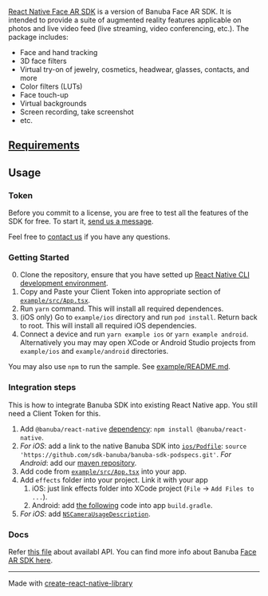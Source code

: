 [React Native Face AR SDK](https://www.banuba.com/facear-sdk/face-filters) is 
a version of Banuba Face AR SDK. It is intended to provide a suite of augmented 
reality features applicable on photos and live video feed (live streaming, 
video conferencing, etc.). The package includes:

* Face and hand tracking
* 3D face filters
* Virtual try-on of jewelry, cosmetics, headwear, glasses, contacts, and more
* Color filters (LUTs)
* Face touch-up
* Virtual backgrounds
* Screen recording, take screenshot
* etc.

## [Requirements](https://docs.banuba.com/face-ar-sdk-v1/overview/system_requirements)

## Usage

### Token
Before you commit to a license, you are free to test all the features of the SDK for free. To start it, [send us a message](https://www.banuba.com/facear-sdk/face-filters#form).  


Feel free to [contact us](https://docs.banuba.com/face-ar-sdk-v1/support) if you have any questions.

### Getting Started

0. Clone the repository, ensure that you have setted up [React Native CLI development environment](https://reactnative.dev/docs/environment-setup).
1. Copy and Paste your Client Token into appropriate section of [`example/src/App.tsx`](example/src/App.tsx#L18).
2. Run `yarn` command. This will install all required dependences.
3. (iOS only) Go to `example/ios` directory and run `pod install`. Return back to root. This will install all required iOS dependencies.
4. Connect a device and run `yarn example ios` or `yarn example android`. Alternatively you may may open XCode or Android Studio projects from
`example/ios` and `example/android` directories.

You may also use `npm` to run the sample. See [example/README.md](example/README.md).

### Integration steps

This is how to integrate Banuba SDK into existing React Native app. You still need a Client Token for this.

1. Add `@banuba/react-native` [dependency](https://www.npmjs.com/package/@banuba/react-native): `npm install @banuba/react-native`.
2. *For iOS*: add a link to the native Banuba SDK into [`ios/Podfile`](example/ios/Podfile#L13): `source 'https://github.com/sdk-banuba/banuba-sdk-podspecs.git'`.
    *For Android*: add our [maven repository](example/android/build.gradle#L13).
3. Add code from [`example/src/App.tsx`](example/src/App.tsx) into your app.
4. Add `effects` folder into your project. Link it with your app
    1. iOS: just link effects folder into XCode project (`File` -> `Add Files to ...`).
    2. Android: add [the following](example/android/app/build.gradle#L132) code into app `build.gradle`. 
5. *For iOS*: add [`NSCameraUsageDescription`](example/ios/ReactNativeExample/Info.plist#L34).

### Docs
Refer [this file](src/index.tsx) about availabl API. You can find more info about Banuba [Face AR SDK here](https://docs.banuba.com/). 

---

Made with [create-react-native-library](https://github.com/callstack/react-native-builder-bob)

